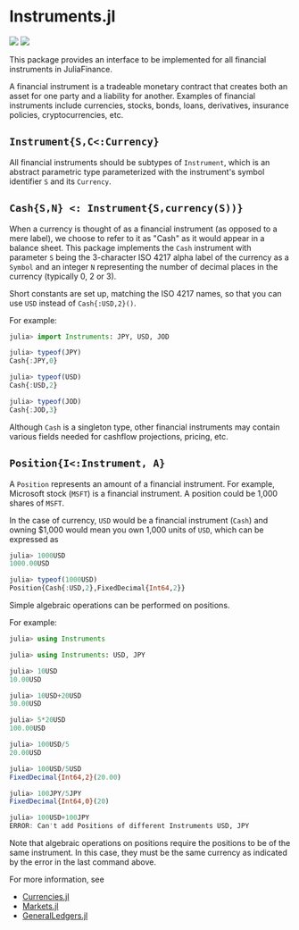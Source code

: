 # Instruments.jl

[travis-url]:   https://travis-ci.org/JuliaFinance/Instruments.jl
[travis-s-img]: https://travis-ci.org/JuliaFinance/Instruments.jl.svg
[travis-m-img]: https://travis-ci.org/JuliaFinance/Instruments.jl.svg?branch=master

[![][travis-s-img]][travis-url] [![][travis-m-img]][travis-url]

This package provides an interface to be implemented for all financial instruments in JuliaFinance.

A financial instrument is a tradeable monetary contract that creates both an asset for one party and a liability for another. Examples of financial instruments include currencies, stocks, bonds, loans, derivatives, insurance policies, cryptocurrencies, etc. 


## `Instrument{S,C<:Currency}`

All financial instruments should be subtypes of `Instrument`, which is an abstract parametric type parameterized with the instrument's symbol identifier `S` and its `Currency`.

## `Cash{S,N} <: Instrument{S,currency(S))}`

When a currency is thought of as a financial instrument (as opposed to a mere label), we choose to refer to it as "Cash" as it would appear in a balance sheet. This package implements the `Cash` instrument with parameter `S` being the 3-character ISO 4217 alpha label of the currency as a `Symbol` and an integer `N` representing the number of decimal places in the currency (typically 0, 2 or 3).

Short constants are set up, matching the ISO 4217 names, so that you can use `USD` instead of `Cash{:USD,2}()`.

For example:

```julia
julia> import Instruments: JPY, USD, JOD

julia> typeof(JPY)
Cash{:JPY,0}

julia> typeof(USD)
Cash{:USD,2}

julia> typeof(JOD)
Cash{:JOD,3}
```

Although `Cash` is a singleton type, other financial instruments may contain various fields needed for cashflow projections, pricing, etc.

## `Position{I<:Instrument, A}`

A `Position` represents an amount of a financial instrument. For example, Microsoft stock (`MSFT`) is a financial instrument. A position could be 1,000 shares of `MSFT`.

In the case of currency, `USD` would be a financial instrument (`Cash`) and owning $1,000 would mean you own 1,000 units of `USD`, which can be expressed as

```julia
julia> 1000USD
1000.00USD

julia> typeof(1000USD)
Position{Cash{:USD,2},FixedDecimal{Int64,2}}
```

Simple algebraic operations can be performed on positions.

For example:

```julia
julia> using Instruments

julia> using Instruments: USD, JPY

julia> 10USD
10.00USD

julia> 10USD+20USD
30.00USD

julia> 5*20USD
100.00USD

julia> 100USD/5
20.00USD

julia> 100USD/5USD
FixedDecimal{Int64,2}(20.00)

julia> 100JPY/5JPY
FixedDecimal{Int64,0}(20)

julia> 100USD+100JPY
ERROR: Can't add Positions of different Instruments USD, JPY
```

Note that algebraic operations on positions require the positions to be of the same instrument. In this case, they must be the same currency as indicated by the error in the last command above.

For more information, see

- [Currencies.jl](https://github.com/JuliaFinance/Currencies.jl.git)
- [Markets.jl](https://github.com/JuliaFinance/Markets.jl.git)
- [GeneralLedgers.jl](https://github.com/JuliaFinance/GeneralLedgers.jl.git)